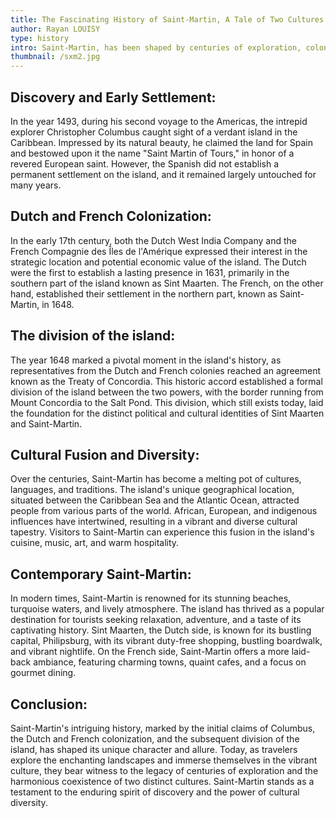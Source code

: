 ```yaml
---
title: The Fascinating History of Saint-Martin, A Tale of Two Cultures
author: Rayan LOUISY
type: history
intro: Saint-Martin, has been shaped by centuries of exploration, colonization, and cultural exchange. From the first sighting by Christopher Columbus to the subsequent claims by the Spanish, Dutch, and French, the island's past is a testament to the complexities of European expansion in the New World. Today, Saint-Martin stands as a captivating blend of Caribbean charm and European influences, with its unique political division reflecting its historical legacy.
thumbnail: /sxm2.jpg
---
```


## Discovery and Early Settlement:

In the year 1493, during his second voyage to the Americas, the intrepid explorer Christopher Columbus caught sight of a verdant island in the Caribbean. Impressed by its natural beauty, he claimed the land for Spain and bestowed upon it the name "Saint Martin of Tours," in honor of a revered European saint. However, the Spanish did not establish a permanent settlement on the island, and it remained largely untouched for many years.

## Dutch and French Colonization:

In the early 17th century, both the Dutch West India Company and the French Compagnie des Îles de l'Amérique expressed their interest in the strategic location and potential economic value of the island. The Dutch were the first to establish a lasting presence in 1631, primarily in the southern part of the island known as Sint Maarten. The French, on the other hand, established their settlement in the northern part, known as Saint-Martin, in 1648.

## The division of the island:

The year 1648 marked a pivotal moment in the island's history, as representatives from the Dutch and French colonies reached an agreement known as the Treaty of Concordia. This historic accord established a formal division of the island between the two powers, with the border running from Mount Concordia to the Salt Pond. This division, which still exists today, laid the foundation for the distinct political and cultural identities of Sint Maarten and Saint-Martin.

## Cultural Fusion and Diversity:

Over the centuries, Saint-Martin has become a melting pot of cultures, languages, and traditions. The island's unique geographical location, situated between the Caribbean Sea and the Atlantic Ocean, attracted people from various parts of the world. African, European, and indigenous influences have intertwined, resulting in a vibrant and diverse cultural tapestry. Visitors to Saint-Martin can experience this fusion in the island's cuisine, music, art, and warm hospitality.

## Contemporary Saint-Martin:

In modern times, Saint-Martin is renowned for its stunning beaches, turquoise waters, and lively atmosphere. The island has thrived as a popular destination for tourists seeking relaxation, adventure, and a taste of its captivating history. Sint Maarten, the Dutch side, is known for its bustling capital, Philipsburg, with its vibrant duty-free shopping, bustling boardwalk, and vibrant nightlife. On the French side, Saint-Martin offers a more laid-back ambiance, featuring charming towns, quaint cafes, and a focus on gourmet dining.

## Conclusion:

Saint-Martin's intriguing history, marked by the initial claims of Columbus, the Dutch and French colonization, and the subsequent division of the island, has shaped its unique character and allure. Today, as travelers explore the enchanting landscapes and immerse themselves in the vibrant culture, they bear witness to the legacy of centuries of exploration and the harmonious coexistence of two distinct cultures. Saint-Martin stands as a testament to the enduring spirit of discovery and the power of cultural diversity.
